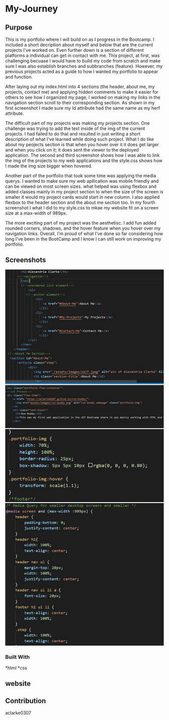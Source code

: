 # My-Journey

## Purpose

This is my portfolio where I will build on as I progress in the Bootcamp. I included a short decription about myself and below that are the current projects I've worked on. Even further down is a section of different platforms a individual can get in contact with me. This project, at first, was challenging becuase I would have to build my code from scratch and make sure I was also establish branches and subbranches (feature). However, my previous projects acted as a guide to how I wanted my portfolio to appear and function.

After laying out my index.html into 4 sections (the header, about me, my projects, contact me) and applying hidden comments to make it easier for others to see how I organized my page; I worked on making my links in the navigation section scroll to their corresponding section. As shown in my first screenshot I made sure my Id attribute had the same name as my herf attribute.

The difficult part of my projects was making my projects section. One challenge was trying to add the text inside of the img of the current projects. I had failed to do that and resulted in just writing a short description of what I've learned while doing such project. What I do like about my peojects section is that when you hover over it it does get larger and when you click on it; it does sent the viewer to the deployed application. The second and third screenshot shows how I was able to link the img of the projects to my web applications and the style.css shows how I made the img size bigger when hovered.

Another part of the portfolio that took some time was applying the media querys. I wanted to make sure my web apllication was mobile friendly and can be viewed on most screen sizes. what helped was using flexbox and added classes mainly in my project section to when the size of the screen is smaller it would my project cards would start in new column. I also applied flexbox to the header section and the about me section too. In my fourth screenshot I what I did to my style.css to mkae my website fit on a screen size at a max-width of 989px.

The more exciting part of my project was the aesthetisc. I add fun added rounded corners, shadows, and the hover feature when you hover over my navigation links. Overall, I'm proud of what I've done so far considering how long I've been in the BootCamp and I know I can still work on improving my portfolio.

## Screenshots

![screenshot1](/assets/images/Screenshot1.png)
![screenshot2](/assets/images/Screenshot2.png)
![screenshot3](/assets/images/Screenshot3.png)
![screenshot4](/assets/images/Screenshot4.png)


### Built With
*html
*css
## website

## Contribution
aclarke0307
